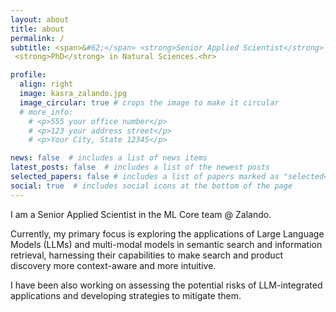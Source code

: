 ```yaml
---
layout: about
title: about
permalink: /
subtitle: <span>&#62;</span> <strong>Senior Applied Scientist</strong> in <a href="https://www.linkedin.com/in/kasra-hosseini/">the ML Core team @ Zalando.</a><br><span>&#62;</span> Previous affiliations<span>&#58;</span> <a href="https://www.turing.ac.uk/">The Alan Turing Institute</a> and <a href="https://www.ox.ac.uk/">University of Oxford</a>.<br><span>&#62;</span>
 <strong>PhD</strong> in Natural Sciences.<hr>

profile:
  align: right
  image: kasra_zalando.jpg
  image_circular: true # crops the image to make it circular
  # more_info:
    # <p>555 your office number</p>
    # <p>123 your address street</p>
    # <p>Your City, State 12345</p>

news: false  # includes a list of news items
latest_posts: false  # includes a list of the newest posts
selected_papers: false # includes a list of papers marked as "selected={true}"
social: true  # includes social icons at the bottom of the page
---
```


I am a Senior Applied Scientist in the ML Core team @ Zalando.

Currently, my primary focus is exploring the applications of Large Language Models (LLMs) and multi-modal models in semantic search and information retrieval, harnessing their capabilities to make search and product discovery more context-aware and more intuitive. 

I have been also working on assessing the potential risks of LLM-integrated applications and developing strategies to mitigate them.